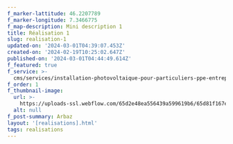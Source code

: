 ```yaml
---
f_marker-lattitude: 46.2207789
f_marker-longitude: 7.3466775
f_map-description: Mini description 1
title: Réalisation 1
slug: realisation-1
updated-on: '2024-03-01T04:39:07.453Z'
created-on: '2024-02-19T10:25:02.647Z'
published-on: '2024-03-01T04:44:49.614Z'
f_featured: true
f_service: >-
  cms/services/installation-photovoltaique-pour-particuliers-ppe-entreprises-cle-en-main.md
f_order: 1
f_thumbnail-image:
  url: >-
    https://uploads-ssl.webflow.com/65d2e48ea556439a599619b6/65d81f167e8bbd8d436bf3ce_arbaz.jpg
  alt: null
f_post-summary: Arbaz
layout: '[realisations].html'
tags: realisations
---
```



